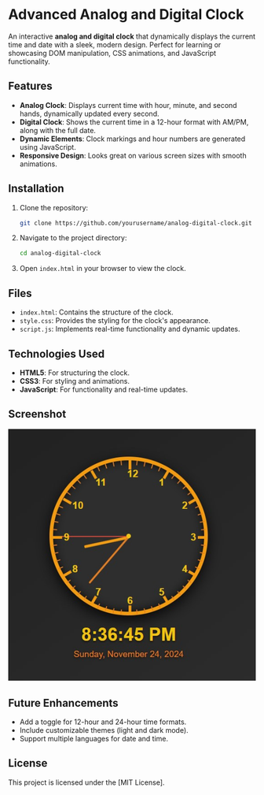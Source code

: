 # Advanced Analog and Digital Clock

An interactive **analog and digital clock** that dynamically displays the current time and date with a sleek, modern design. Perfect for learning or showcasing DOM manipulation, CSS animations, and JavaScript functionality.

## Features

- **Analog Clock**: Displays current time with hour, minute, and second hands, dynamically updated every second.
- **Digital Clock**: Shows the current time in a 12-hour format with AM/PM, along with the full date.
- **Dynamic Elements**: Clock markings and hour numbers are generated using JavaScript.
- **Responsive Design**: Looks great on various screen sizes with smooth animations.

## Installation

1. Clone the repository:
   ```bash
   git clone https://github.com/yourusername/analog-digital-clock.git
   ```
2. Navigate to the project directory:
   ```bash
   cd analog-digital-clock
   ```
3. Open `index.html` in your browser to view the clock.

## Files

- `index.html`: Contains the structure of the clock.
- `style.css`: Provides the styling for the clock's appearance.
- `script.js`: Implements real-time functionality and dynamic updates.

## Technologies Used

- **HTML5**: For structuring the clock.
- **CSS3**: For styling and animations.
- **JavaScript**: For functionality and real-time updates.

## Screenshot

![Clock Preview](watch.jpg)

## Future Enhancements

- Add a toggle for 12-hour and 24-hour time formats.
- Include customizable themes (light and dark mode).
- Support multiple languages for date and time.

## License

This project is licensed under the [MIT License].
